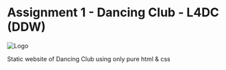 # Assignment 1 - Dancing Club - L4DC (DDW)

![Logo](https://600429-1942585-raikfcquaxqncofqfm.stackpathdns.com/wp-content/uploads/2021/04/NCCEdu_Logo_2020_RGB_Dark-Blue_Horizontal-01.png)

Static website of Dancing Club using only pure html & css
